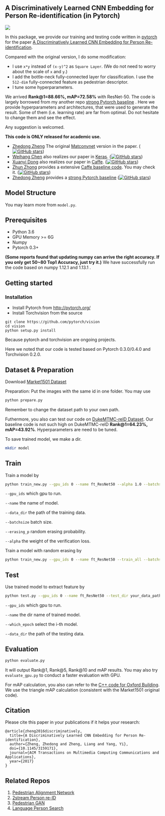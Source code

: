 ## A Discriminatively Learned CNN Embedding for Person Re-identification (in Pytorch)

![](https://github.com/layumi/2016_person_re-ID/blob/master/paper.jpg)

In this package, we provide our training and testing code written in [pytorch](https://pytorch.org/) for the paper [A Discriminatively Learned CNN Embedding for Person Re-identification](https://arxiv.org/abs/1611.05666).

Compared with the original version, I do some modification:
- I use `x*y` instead of `(x-y)^2` as `Square Layer`. (We do not need to worry about the scale of `x` and `y`.)
- I add the bottle-neck fully-connected layer for classification. I use the `512-dim` fully-connected feature as pedestrian descriptor.
- I tune some hyperparameters. 

We arrived **Rank@1=88.66%, mAP=72.58%** with ResNet-50. The code is largely borrowed from my another repo [strong Pytorch baseline](https://github.com/layumi/Person_reID_baseline_pytorch) .
Here we provide hyperparameters and architectures, that were used to generate the result. Some of them (i.e. learning rate) are far from optimal. Do not hesitate to change them and see the effect. 
	
Any suggestion is welcomed.

**This code is ONLY released for academic use.**

* [Zhedong Zheng](https://github.com/layumi) The original [Matconvnet](https://github.com/layumi/2016_person_re-ID) version in the paper. ([![GitHub stars](https://img.shields.io/github/stars/layumi/2016_person_re-ID.svg?style=flat&label=Star)](https://github.com/layumi/2016_person_re-ID))
* [Weihang Chen](https://github.com/ahangchen) also realizes our paper in [Keras](https://github.com/ahangchen/rank-reid/tree/release). ([![GitHub stars](https://img.shields.io/github/stars/ahangchen/rank-reid.svg?style=flat&label=Star)](https://github.com/ahangchen/rank-reid/tree/release))
* [Xuanyi Dong](https://github.com/D-X-Y) also realizes our paper in [Caffe](https://github.com/D-X-Y/caffe-reid). ([![GitHub stars](https://img.shields.io/github/stars/D-X-Y/caffe-reid.svg?style=flat&label=Star)](https://github.com/D-X-Y/caffe-reid))
* [Zhun Zhong](https://github.com/zhunzhong07/IDE-baseline-Market-1501) provides a extensive [Caffe baseline code](https://github.com/zhunzhong07/IDE-baseline-Market-1501). You may check it. ([![GitHub stars](https://img.shields.io/github/stars/zhunzhong07/IDE-baseline-Market-1501.svg?style=flat&label=Star)](https://github.com/zhunzhong07/IDE-baseline-Market-1501))
* [Zhedong Zheng](https://github.com/layumi) provides a [strong Pytorch baseline](https://github.com/layumi/Person_reID_baseline_pytorch) ([![GitHub stars](https://img.shields.io/github/stars/layumi/Person_reID_baseline_pytorch.svg?style=flat&label=Star)](https://github.com/layumi/Person_reID_baseline_pytorch))

## Model Structure
You may learn more from `model.py`.  

## Prerequisites

- Python 3.6
- GPU Memory >= 6G
- Numpy
- Pytorch 0.3+

**(Some reports found that updating numpy can arrive the right accuracy. If you only get 50~80 Top1 Accuracy, just try it.)**
We have successfully run the code based on numpy 1.12.1 and 1.13.1 .

## Getting started
### Installation
- Install Pytorch from http://pytorch.org/
- Install Torchvision from the source
```
git clone https://github.com/pytorch/vision
cd vision
python setup.py install
```
Because pytorch and torchvision are ongoing projects.

Here we noted that our code is tested based on Pytorch 0.3.0/0.4.0 and Torchvision 0.2.0.

## Dataset & Preparation
Download [Market1501 Dataset](http://www.liangzheng.org/Project/project_reid.html)

Preparation: Put the images with the same id in one folder. You may use 
```bash
python prepare.py
```
Remember to change the dataset path to your own path.

Futhermore, you also can test our code on [DukeMTMC-reID Dataset](https://github.com/layumi/DukeMTMC-reID_evaluation).
Our baseline code is not such high on DukeMTMC-reID **Rank@1=64.23%, mAP=43.92%**. Hyperparameters are need to be tuned.

To save trained model, we make a dir.
```bash
mkdir model 
```

## Train
Train a model by
```bash
python train_new.py --gpu_ids 0 --name ft_ResNet50 --alpha 1.0 --batchsize 32  --data_dir your_data_path
```
`--gpu_ids` which gpu to run.

`--name` the name of model.

`--data_dir` the path of the training data.

`--batchsize` batch size.

`--erasing_p` random erasing probability.

`--alpha` the weight of the verification loss.

Train a model with random erasing by
```bash
python train_new.py --gpu_ids 0 --name ft_ResNet50 --train_all --batchsize 32  --data_dir your_data_path --erasing_p 0.5
```

## Test
Use trained model to extract feature by
```bash
python test.py --gpu_ids 0 --name ft_ResNet50 --test_dir your_data_path  --which_epoch 59
```
`--gpu_ids` which gpu to run.

`--name` the dir name of trained model.

`--which_epoch` select the i-th model.

`--data_dir` the path of the testing data.


## Evaluation
```bash
python evaluate.py
```
It will output Rank@1, Rank@5, Rank@10 and mAP results.
You may also try `evaluate_gpu.py` to conduct a faster evaluation with GPU.

For mAP calculation, you also can refer to the [C++ code for Oxford Building](http://www.robots.ox.ac.uk/~vgg/data/oxbuildings/compute_ap.cpp). We use the triangle mAP calculation (consistent with the Market1501 original code).

## Citation
Please cite this paper in your publications if it helps your research:
```
@article{zheng2016discriminatively,
  title={A Discriminatively Learned CNN Embedding for Person Re-identification},
  author={Zheng, Zhedong and Zheng, Liang and Yang, Yi},
  doi={10.1145/3159171},
  journal={ACM Transactions on Multimedia Computing Communications and Applications},
  year={2017}
}
```

## Related Repos
1. [Pedestrian Alignment Network](https://github.com/layumi/Pedestrian_Alignment)
2. [2stream Person re-ID](https://github.com/layumi/2016_person_re-ID)
3. [Pedestrian GAN](https://github.com/layumi/Person-reID_GAN)
4. [Language Person Search](https://github.com/layumi/Image-Text-Embedding)
